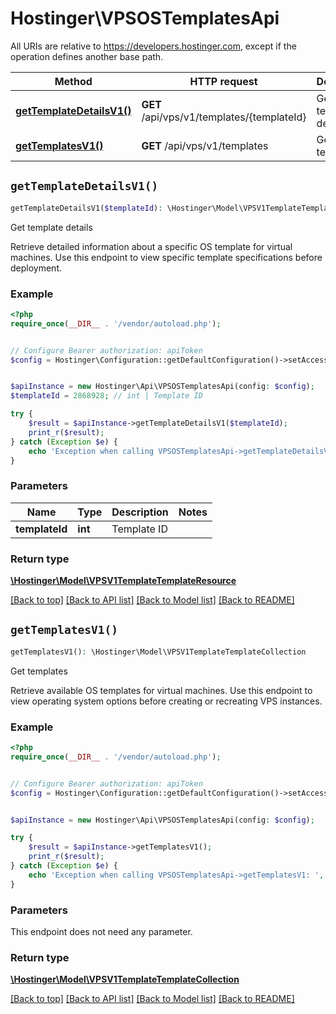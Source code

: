 # Hostinger\VPSOSTemplatesApi

All URIs are relative to https://developers.hostinger.com, except if the operation defines another base path.

| Method | HTTP request | Description |
| ------------- | ------------- | ------------- |
| [**getTemplateDetailsV1()**](VPSOSTemplatesApi.md#getTemplateDetailsV1) | **GET** /api/vps/v1/templates/{templateId} | Get template details |
| [**getTemplatesV1()**](VPSOSTemplatesApi.md#getTemplatesV1) | **GET** /api/vps/v1/templates | Get templates |


## `getTemplateDetailsV1()`

```php
getTemplateDetailsV1($templateId): \Hostinger\Model\VPSV1TemplateTemplateResource
```

Get template details

Retrieve detailed information about a specific OS template for virtual machines.  Use this endpoint to view specific template specifications before deployment.

### Example

```php
<?php
require_once(__DIR__ . '/vendor/autoload.php');


// Configure Bearer authorization: apiToken
$config = Hostinger\Configuration::getDefaultConfiguration()->setAccessToken('YOUR_ACCESS_TOKEN');


$apiInstance = new Hostinger\Api\VPSOSTemplatesApi(config: $config);
$templateId = 2868928; // int | Template ID

try {
    $result = $apiInstance->getTemplateDetailsV1($templateId);
    print_r($result);
} catch (Exception $e) {
    echo 'Exception when calling VPSOSTemplatesApi->getTemplateDetailsV1: ', $e->getMessage(), PHP_EOL;
}
```

### Parameters

| Name | Type | Description  | Notes |
| ------------- | ------------- | ------------- | ------------- |
| **templateId** | **int**| Template ID | |

### Return type

[**\Hostinger\Model\VPSV1TemplateTemplateResource**](../Model/VPSV1TemplateTemplateResource.md)

[[Back to top]](#) [[Back to API list]](../../README.md#endpoints)
[[Back to Model list]](../../README.md#models)
[[Back to README]](../../README.md)

## `getTemplatesV1()`

```php
getTemplatesV1(): \Hostinger\Model\VPSV1TemplateTemplateCollection
```

Get templates

Retrieve available OS templates for virtual machines.  Use this endpoint to view operating system options before creating or recreating VPS instances.

### Example

```php
<?php
require_once(__DIR__ . '/vendor/autoload.php');


// Configure Bearer authorization: apiToken
$config = Hostinger\Configuration::getDefaultConfiguration()->setAccessToken('YOUR_ACCESS_TOKEN');


$apiInstance = new Hostinger\Api\VPSOSTemplatesApi(config: $config);

try {
    $result = $apiInstance->getTemplatesV1();
    print_r($result);
} catch (Exception $e) {
    echo 'Exception when calling VPSOSTemplatesApi->getTemplatesV1: ', $e->getMessage(), PHP_EOL;
}
```

### Parameters

This endpoint does not need any parameter.

### Return type

[**\Hostinger\Model\VPSV1TemplateTemplateCollection**](../Model/VPSV1TemplateTemplateCollection.md)

[[Back to top]](#) [[Back to API list]](../../README.md#endpoints)
[[Back to Model list]](../../README.md#models)
[[Back to README]](../../README.md)
